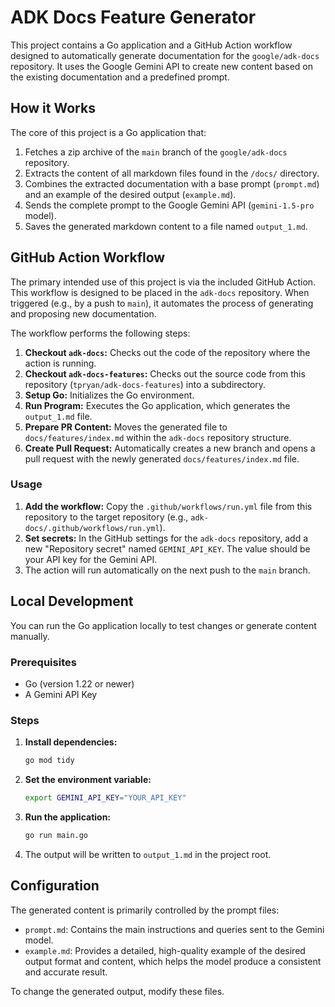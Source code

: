 # ADK Docs Feature Generator

This project contains a Go application and a GitHub Action workflow designed to automatically generate documentation for the `google/adk-docs` repository. It uses the Google Gemini API to create new content based on the existing documentation and a predefined prompt.

## How it Works

The core of this project is a Go application that:
1.  Fetches a zip archive of the `main` branch of the `google/adk-docs` repository.
2.  Extracts the content of all markdown files found in the `/docs/` directory.
3.  Combines the extracted documentation with a base prompt (`prompt.md`) and an example of the desired output (`example.md`).
4.  Sends the complete prompt to the Google Gemini API (`gemini-1.5-pro` model).
5.  Saves the generated markdown content to a file named `output_1.md`.

## GitHub Action Workflow

The primary intended use of this project is via the included GitHub Action. This workflow is designed to be placed in the `adk-docs` repository. When triggered (e.g., by a push to `main`), it automates the process of generating and proposing new documentation.

The workflow performs the following steps:
1.  **Checkout `adk-docs`:** Checks out the code of the repository where the action is running.
2.  **Checkout `adk-docs-features`:** Checks out the source code from this repository (`tpryan/adk-docs-features`) into a subdirectory.
3.  **Setup Go:** Initializes the Go environment.
4.  **Run Program:** Executes the Go application, which generates the `output_1.md` file.
5.  **Prepare PR Content:** Moves the generated file to `docs/features/index.md` within the `adk-docs` repository structure.
6.  **Create Pull Request:** Automatically creates a new branch and opens a pull request with the newly generated `docs/features/index.md` file.

### Usage

1.  **Add the workflow:** Copy the `.github/workflows/run.yml` file from this repository to the target repository (e.g., `adk-docs/.github/workflows/run.yml`).
2.  **Set secrets:** In the GitHub settings for the `adk-docs` repository, add a new "Repository secret" named `GEMINI_API_KEY`. The value should be your API key for the Gemini API.
3.  The action will run automatically on the next push to the `main` branch.

## Local Development

You can run the Go application locally to test changes or generate content manually.

### Prerequisites
*   Go (version 1.22 or newer)
*   A Gemini API Key

### Steps
1.  **Install dependencies:**
    ```sh
    go mod tidy
    ```
2.  **Set the environment variable:**
    ```sh
    export GEMINI_API_KEY="YOUR_API_KEY"
    ```
3.  **Run the application:**
    ```sh
    go run main.go
    ```
4.  The output will be written to `output_1.md` in the project root.

## Configuration

The generated content is primarily controlled by the prompt files:
*   `prompt.md`: Contains the main instructions and queries sent to the Gemini model.
*   `example.md`: Provides a detailed, high-quality example of the desired output format and content, which helps the model produce a consistent and accurate result.

To change the generated output, modify these files.
